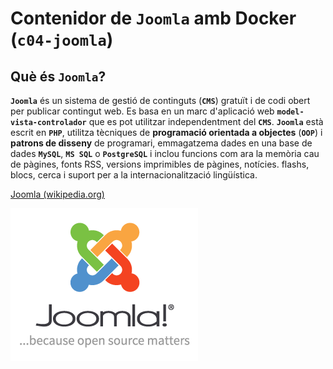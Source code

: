 <!-- teo-docker-06-docker-joomla.md -->

# Contenidor de **```Joomla```** amb Docker (**```c04-joomla```**)

## Què és ```Joomla```?

**```Joomla```** és un sistema de gestió de continguts (**```CMS```**) gratuït i de codi obert per publicar contingut web. Es basa en un marc d'aplicació web **```model-vista-controlador```** que es pot utilitzar independentment del **```CMS```**. **```Joomla```** està escrit en **```PHP```**, utilitza tècniques de **programació orientada a objectes** (**```OOP```**) i **patrons de disseny** de programari, emmagatzema dades en una base de dades **```MySQL```**, **```MS SQL```** o **```PostgreSQL```** i inclou funcions com ara la memòria cau de pàgines, fonts RSS, versions imprimibles de pàgines, notícies. flashs, blocs, cerca i suport per a la internacionalització lingüística.

[Joomla (wikipedia.org)](https://en.wikipedia.org/wiki/Joomla)

![logotip](../images/logo-joomla.png)


